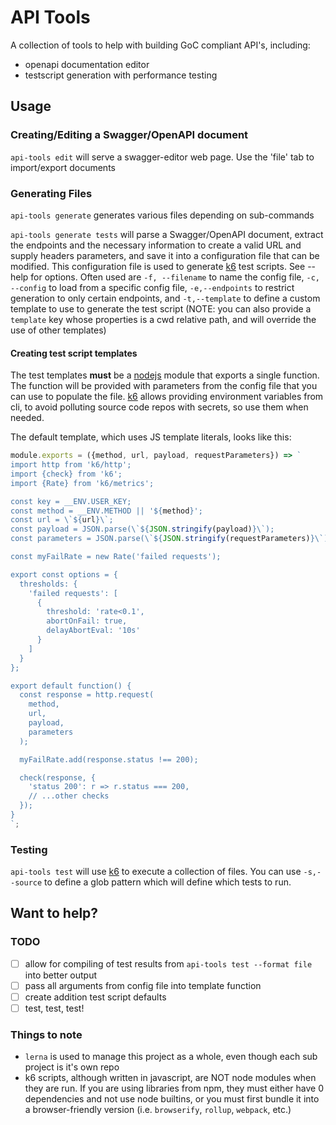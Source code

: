 # API Tools

A collection of tools to help with building GoC compliant API's, including:

- openapi documentation editor
- testscript generation with performance testing

## Usage

### Creating/Editing a Swagger/OpenAPI document

`api-tools edit` will serve a swagger-editor web page. Use the 'file' tab to import/export documents

### Generating Files

`api-tools generate` generates various files depending on sub-commands

`api-tools generate tests` will parse a Swagger/OpenAPI document, extract the endpoints and the necessary information to create a valid URL and supply headers parameters, and save it into a configuration file that can be modified. This configuration file is used to generate [k6](https://k6.io) test scripts. See --help for options. Often used are `-f, --filename` to name the config file, `-c, --config` to load from a specific config file, `-e,--endpoints` to restrict generation to only certain endpoints, and `-t,--template` to define a custom template to use to generate the test script (NOTE: you can also provide a `template` key whose properties is a cwd relative path, and will override the use of other templates)

#### Creating test script templates

The test templates **must** be a [nodejs](https://nodejs.org) module that exports a single function. The function will be provided with parameters from the config file that you can use to populate the file. [k6](https://k6.io) allows providing environment variables from cli, to avoid polluting source code repos with secrets, so use them when needed.

The default template, which uses JS template literals, looks like this:

```js
module.exports = ({method, url, payload, requestParameters}) => `
import http from 'k6/http';
import {check} from 'k6';
import {Rate} from 'k6/metrics';

const key = __ENV.USER_KEY;
const method = __ENV.METHOD || '${method}';
const url = \`${url}\`;
const payload = JSON.parse(\`${JSON.stringify(payload)}\`);
const parameters = JSON.parse(\`${JSON.stringify(requestParameters)}\`);

const myFailRate = new Rate('failed requests');

export const options = {
  thresholds: {
    'failed requests': [
      {
        threshold: 'rate<0.1',
        abortOnFail: true,
        delayAbortEval: '10s'
      }
    ]
  }
};

export default function() {
  const response = http.request(
    method,
    url,
    payload,
    parameters
  );

  myFailRate.add(response.status !== 200);

  check(response, {
    'status 200': r => r.status === 200,
    // ...other checks
  });
}
`;
```

### Testing

`api-tools test` will use [k6](https://k6.io) to execute a collection of files. You can use `-s,--source` to define a glob pattern which will define which tests to run.

## Want to help?

### TODO

- [ ] allow for compiling of test results from `api-tools test --format file` into better output
- [ ] pass all arguments from config file into template function
- [ ] create addition test script defaults
- [ ] test, test, test!

### Things to note

- `lerna` is used to manage this project as a whole, even though each sub project is it's own repo
- k6 scripts, although written in javascript, are NOT node modules when they are run. If you are using libraries from npm, they must either have 0 dependencies and not use node builtins, or you must first bundle it into a browser-friendly version (i.e. `browserify`, `rollup`, `webpack`, etc.)
